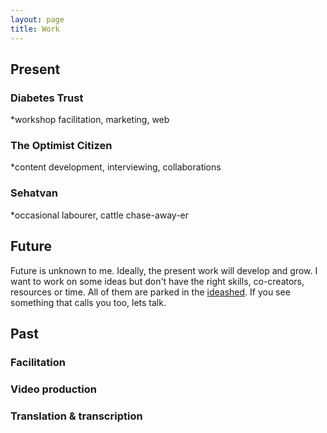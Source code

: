 ```yaml
---
layout: page
title: Work
---
```


## Present

### Diabetes Trust
   *workshop facilitation, marketing, web
   
### The Optimist Citizen
   *content development, interviewing, collaborations
   
### Sehatvan
   *occasional labourer, cattle chase-away-er


## Future
Future is unknown to me. Ideally, the present work will develop and grow.
I want to work on some ideas but don't have the right skills, co-creators, resources or time.
All of them are parked in the [ideashed](/pages/ideashed/). If you see something that calls you too, lets talk.


## Past

### Facilitation


### Video production


### Translation & transcription






